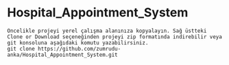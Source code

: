 # Hospital_Appointment_System

	Öncelikle projeyi yerel çalışma alanınıza kopyalayın. Sağ üstteki Clone or Download seçeneğinden projeyi zip formatında indirebilir veya git konsoluna aşağıdaki komutu yazabilirsiniz.
	git clone https://github.com/zumrudu-anka/Hospital_Appointment_System.git
	